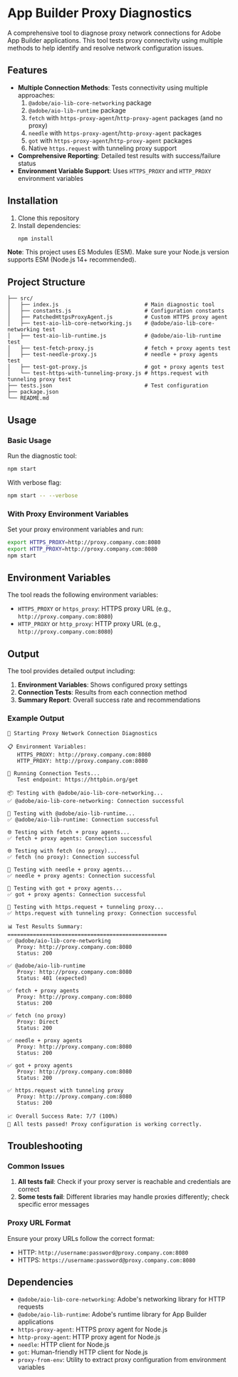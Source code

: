# App Builder Proxy Diagnostics

A comprehensive tool to diagnose proxy network connections for Adobe App Builder applications. This tool tests proxy connectivity using multiple methods to help identify and resolve network configuration issues.

## Features

- **Multiple Connection Methods**: Tests connectivity using multiple approaches:
  1. `@adobe/aio-lib-core-networking` package
  2. `@adobe/aio-lib-runtime` package
  3. `fetch` with `https-proxy-agent`/`http-proxy-agent` packages (and no proxy)
  4. `needle` with `https-proxy-agent`/`http-proxy-agent` packages
  5. `got` with `https-proxy-agent`/`http-proxy-agent` packages
  6. Native `https.request` with tunneling proxy support
- **Comprehensive Reporting**: Detailed test results with success/failure status
- **Environment Variable Support**: Uses `HTTPS_PROXY` and `HTTP_PROXY` environment variables

## Installation

1. Clone this repository
2. Install dependencies:
   ```bash
   npm install
   ```

**Note**: This project uses ES Modules (ESM). Make sure your Node.js version supports ESM (Node.js 14+ recommended).

## Project Structure

```
├── src/
│   ├── index.js                           # Main diagnostic tool
│   ├── constants.js                       # Configuration constants
│   ├── PatchedHttpsProxyAgent.js          # Custom HTTPS proxy agent
│   ├── test-aio-lib-core-networking.js    # @adobe/aio-lib-core-networking test
│   ├── test-aio-lib-runtime.js            # @adobe/aio-lib-runtime test
│   ├── test-fetch-proxy.js                # fetch + proxy agents test
│   ├── test-needle-proxy.js               # needle + proxy agents test
│   ├── test-got-proxy.js                  # got + proxy agents test
│   └── test-https-with-tunneling-proxy.js # https.request with tunneling proxy test
├── tests.json                             # Test configuration
├── package.json
└── README.md
```

## Usage

### Basic Usage

Run the diagnostic tool:
```bash
npm start
```

With verbose flag:
```bash
npm start -- --verbose
```

### With Proxy Environment Variables

Set your proxy environment variables and run:
```bash
export HTTPS_PROXY=http://proxy.company.com:8080
export HTTP_PROXY=http://proxy.company.com:8080
npm start
```

## Environment Variables

The tool reads the following environment variables:

- `HTTPS_PROXY` or `https_proxy`: HTTPS proxy URL (e.g., `http://proxy.company.com:8080`)
- `HTTP_PROXY` or `http_proxy`: HTTP proxy URL (e.g., `http://proxy.company.com:8080`)

## Output

The tool provides detailed output including:

1. **Environment Variables**: Shows configured proxy settings
2. **Connection Tests**: Results from each connection method
3. **Summary Report**: Overall success rate and recommendations

### Example Output

```
🚀 Starting Proxy Network Connection Diagnostics

📋 Environment Variables:
   HTTPS_PROXY: http://proxy.company.com:8080
   HTTP_PROXY: http://proxy.company.com:8080

🧪 Running Connection Tests...
   Test endpoint: https://httpbin.org/get

📦 Testing with @adobe/aio-lib-core-networking...
✅ @adobe/aio-lib-core-networking: Connection successful

🏃 Testing with @adobe/aio-lib-runtime...
✅ @adobe/aio-lib-runtime: Connection successful

🌐 Testing with fetch + proxy agents...
✅ fetch + proxy agents: Connection successful

🌐 Testing with fetch (no proxy)...
✅ fetch (no proxy): Connection successful

📌 Testing with needle + proxy agents...
✅ needle + proxy agents: Connection successful

📌 Testing with got + proxy agents...
✅ got + proxy agents: Connection successful

📌 Testing with https.request + tunneling proxy...
✅ https.request with tunneling proxy: Connection successful

📊 Test Results Summary:
==================================================
✅ @adobe/aio-lib-core-networking
   Proxy: http://proxy.company.com:8080
   Status: 200

✅ @adobe/aio-lib-runtime
   Proxy: http://proxy.company.com:8080
   Status: 401 (expected)

✅ fetch + proxy agents
   Proxy: http://proxy.company.com:8080
   Status: 200

✅ fetch (no proxy)
   Proxy: Direct
   Status: 200

✅ needle + proxy agents
   Proxy: http://proxy.company.com:8080
   Status: 200

✅ got + proxy agents
   Proxy: http://proxy.company.com:8080
   Status: 200

✅ https.request with tunneling proxy
   Proxy: http://proxy.company.com:8080
   Status: 200

📈 Overall Success Rate: 7/7 (100%)
🎉 All tests passed! Proxy configuration is working correctly.
```

## Troubleshooting

### Common Issues

1. **All tests fail**: Check if your proxy server is reachable and credentials are correct
2. **Some tests fail**: Different libraries may handle proxies differently; check specific error messages

### Proxy URL Format

Ensure your proxy URLs follow the correct format:
- HTTP: `http://username:password@proxy.company.com:8080`
- HTTPS: `https://username:password@proxy.company.com:8080`

## Dependencies

- `@adobe/aio-lib-core-networking`: Adobe's networking library for HTTP requests
- `@adobe/aio-lib-runtime`: Adobe's runtime library for App Builder applications
- `https-proxy-agent`: HTTPS proxy agent for Node.js
- `http-proxy-agent`: HTTP proxy agent for Node.js
- `needle`: HTTP client for Node.js
- `got`: Human-friendly HTTP client for Node.js
- `proxy-from-env`: Utility to extract proxy configuration from environment variables
